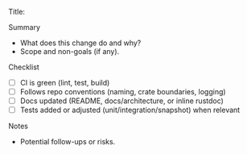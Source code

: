 Title: <short summary>

Summary
- What does this change do and why?
- Scope and non-goals (if any).

Checklist
- [ ] CI is green (lint, test, build)
- [ ] Follows repo conventions (naming, crate boundaries, logging)
- [ ] Docs updated (README, docs/architecture, or inline rustdoc)
- [ ] Tests added or adjusted (unit/integration/snapshot) when relevant

Notes
- Potential follow-ups or risks.
